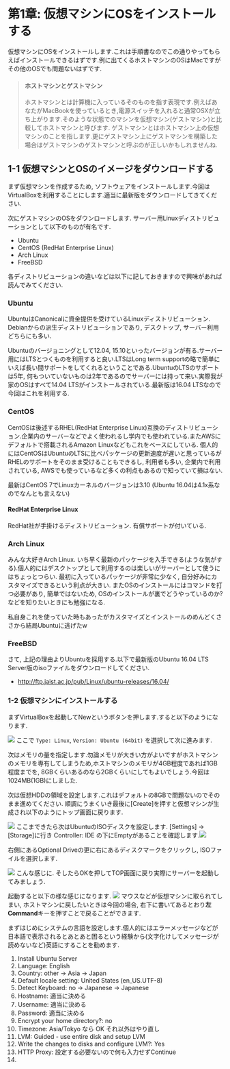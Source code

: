 # 第1章: 仮想マシンにOSをインストールする

仮想マシンにOSをインストールします.これは手順書なのでこの通りやってもらえばインストールできるはずです.例に出てくるホストマシンのOSはMacですがその他のOSでも問題ないはずです.


> #### ホストマシンとゲストマシン
> ホストマシンとは計算機に入っているそのものを指す表現です.例えばあなたがMacBookを使っているとき,電源スイッチを入れると通常OSXが立ち上がります.そのような状態でのマシンを仮想マシン(ゲストマシン)と比較してホストマシンと呼びます.
> ゲストマシンとはホストマシン上の仮想マシンのことを指します.更にゲストマシン上にゲストマシンを構築した場合はゲストマシンのゲストマシンと呼ぶのが正しいかもしれませんね.

## 1-1 仮想マシンとOSのイメージをダウンロードする

まず仮想マシンを作成するため, ソフトウェアをインストールします.今回はVirtualBoxを利用することにします.適当に最新版をダウンロードしてきてください.

次にゲストマシンのOSをダウンロードします.
サーバー用Linuxディストリビューションとして以下のものが有名です.

* Ubuntu 
* CentOS (RedHat Enterprise Linux)
* Arch Linux
* FreeBSD

各ディストリビューションの違いなどは以下に記しておきますので興味があれば読んでみてください.

### Ubuntu
UbuntuはCanonicalに資金提供を受けているLinuxディストリビューション.
Debianからの派生ディストリビューションであり, デスクトップ, サーバー利用どちらにも多い.

Ubuntuのバージョニングとして12.04, 15.10といったバージョンが有る.サーバー用にはLTSとつくものを利用すると良い.LTSはLong term supportの略で簡単にいえば長い間サポートをしてくれるということである.UbuntuのLTSのサポートは5年, 何もついていないものは2年であるのでサーバーには持って来い.実際我が家のOSはすべて14.04 LTSがインストールされている.最新版は16.04 LTSなので今回はこれを利用する.

### CentOS
CentOSは後述するRHEL(RedHat Enterprise Linux)互換のディストリビューション.企業内のサーバーなどでよく使われるし学内でも使われている.またAWSにデフォルトで搭載されるAmazon Linuxなどもこれをベースにしている.
個人的にはCentOSはUbuntuのLTSに比べパッケージの更新速度が遅いと思っているがRHELのサポートをそのまま受けることもできるし, 利用者も多い, 企業内で利用されている, AWSでも使っているなど多くの利点もあるので知っていて損はない.

最新はCentOS 7でLinuxカーネルのバージョンは3.10 (Ubuntu 16.04は4.1x系なのでなんとも言えない)

#### RedHat Enterprise Linux
RedHat社が手掛けるディストリビューション. 有償サポートが付いている.

### Arch Linux
みんな大好きArch Linux. いち早く最新のパッケージを入手できる(ような気がする).個人的にはデスクトップとして利用するのは楽しいがサーバーとして使うにはちょっとつらい.
最初に入っているパッケージが非常に少なく, 自分好みにカスタマイズできるという利点が大きい.
またOSのインストールにはコマンドを打つ必要があり, 簡単ではないため, OSのインストールが裏でどうやっているのか? などを知りたいときにも勉強になる.

私自身これを使っていた時もあったがカスタマイズとインストールのめんどくささから結局Ubuntuに逃げたw

### FreeBSD

さて, 上記の理由よりUbuntuを採用する.以下で最新版のUbuntu 16.04 LTS Server版のisoファイルをダウンロードしてください.

* http://ftp.jaist.ac.jp/pub/Linux/ubuntu-releases/16.04/

### 1-2 仮想マシンにインストールする
まずVirtualBoxを起動してNewというボタンを押します.すると以下のようになります.

![](img/01_VirtualBox_New.png)
ここで `Type: Linux`, `Version: Ubuntu (64bit)` を選択して次に進みます.

次はメモリの量を指定します.勿論メモリが大きい方がよいですがホストマシンのメモリを専有してしまうため,ホストマシンのメモリが4GB程度であれば1GB程度までを, 8GBくらいあるのなら2GBくらいにしてもよいでしょう.今回は1024MB(1GB)にしました.

次は仮想HDDの領域を設定します.これはデフォルトの8GBで問題ないのでそのまま進めてください.
順調にうまくいき最後に[Create]を押すと仮想マシンが生成され以下のようにトップ画面に戻ります.

![](img/01_VirtualBox_Top.png)
ここまできたら次はUbuntuのISOディスクを設定します.
[Settings] -> [Storage]に行き Controller: IDE の下にEmptyがあることを確認します.![](img/01_VirtualBox_Storage.png)

右側にあるOptional Driveの更に右にあるディスクマークをクリックし, ISOファイルを選択します.

![](img/01_VirtualBox_Storage_after.png)
こんな感じに. そしたらOKを押してTOP画面に戻り実際にサーバーを起動してみましょう.

起動すると以下の様な感じになります.
![](img/01_Install_start.png)
マウスなどが仮想マシンに取られてしまい, ホストマシンに戻したいときは今回の場合, 右下に書いてあるとおり**左Command**キーを押すことで戻ることができます.

まずはじめにシステムの言語を設定します.個人的にはエラーメッセージなどが日本語で表示されるとあとあと困るという経験から(文字化けしてメッセージが読めないなど)英語にすることを勧めます.

1. Install Ubuntu Server
2. Language: English
3. Country: other -> Asia -> Japan
4. Default locale setting: United States (en_US.UTF-8)
5. Detect Keyboard: no -> Japanese -> Japanese
6. Hostname: 適当に決める
7. Username: 適当に決める
8. Password: 適当に決める
9. Encrypt your home directory?: no
10. Timezone: Asia/Tokyo なら OK それ以外はやり直し
11. LVM: Guided - use entire disk and setup LVM
12. Write the changes to disks and configure LVM?: Yes
13. HTTP Proxy: 設定する必要ないので何も入力せずContinue
14. 


